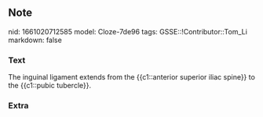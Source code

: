 ## Note
nid: 1661020712585
model: Cloze-7de96
tags: GSSE::!Contributor::Tom_Li
markdown: false

### Text
The inguinal ligament extends from the {{c1::anterior superior iliac spine}} to the {{c1::pubic tubercle}}.

### Extra

